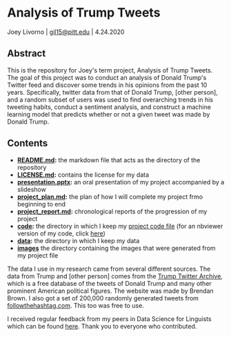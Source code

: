 # Analysis of Trump Tweets
Joey Livorno | gil15@pitt.edu | 4.24.2020

## Abstract
This is the repository for Joey's term project, Analysis of Trump Tweets. The goal of this project was to conduct an analysis of Donald Trump's Twitter feed and discover some trends in his opinions from the past 10 years. Specifically, twitter data from that of Donald Trump, [other person], and a random subset of users was used to find overarching trends in his tweeting habits, conduct a sentiment analysis, and construct a machine learning model that predicts whether or not a given tweet was made by Donald Trump.

## Contents
- **[README.md](https://github.com/Data-Science-for-Linguists-2020/Sentiment-Analysis-of-Trump-Tweets/blob/master/README.md):** the markdown file that acts as the directory of the repository
- **[LICENSE.md](https://github.com/Data-Science-for-Linguists-2020/Sentiment-Analysis-of-Trump-Tweets/blob/master/LICENSE.md):** contains the license for my data
- **[presentation.pptx](https://github.com/Data-Science-for-Linguists-2020/Sentiment-Analysis-of-Trump-Tweets/blob/master/presentation.pptx):** an oral presentation of my project accompanied by a slideshow
- **[project_plan.md](https://github.com/Data-Science-for-Linguists-2020/Sentiment-Analysis-of-Trump-Tweets/blob/master/project_plan.md):** the plan of how I will complete my project frmo beginning to end
- **[project_report.md](https://github.com/Data-Science-for-Linguists-2020/Sentiment-Analysis-of-Trump-Tweets/blob/master/project_report.md):** chronological reports of the progression of my project
- **[code](https://github.com/Data-Science-for-Linguists-2020/Sentiment-Analysis-of-Trump-Tweets/tree/master/code):** the directory in which I keep my [project code file](https://github.com/Data-Science-for-Linguists-2020/Sentiment-Analysis-of-Trump-Tweets/blob/master/code/project_code.ipynb) (for an nbviewer version of my code, click [here](https://nbviewer.jupyter.org/github.com/Data-Science-for-Linguists-2020/Sentiment-Analysis-of-Trump-Tweets/blob/master/code/project_code.ipynb))
- **[data](https://github.com/Data-Science-for-Linguists-2020/Sentiment-Analysis-of-Trump-Tweets/tree/master/data):** the directory in which I keep my data
- **[images](https://github.com/Data-Science-for-Linguists-2020/Sentiment-Analysis-of-Trump-Tweets/blob/master/images)** the directory containing the images that were generated from my project file

The data I use in my research came from several different sources. The data from Trump and [other person] comes from the [Trump Twitter Archive](http://www.trumptwitterarchive.com/archive), which is a free database of the tweets of Donald Trump and many other prominent American political figures. The website was made by Brendan Brown. I also got a set of 200,000 randomly generated tweets from [followthehashtag.com](http://followthehashtag.com). This too was free to use.

I received regular feedback from my peers in Data Science for Linguists which can be found [here](https://github.com/Data-Science-for-Linguists-2020/Class-Plaza/blob/master/guestbooks/guestbook_joey.md). Thank you to everyone who contributed.
